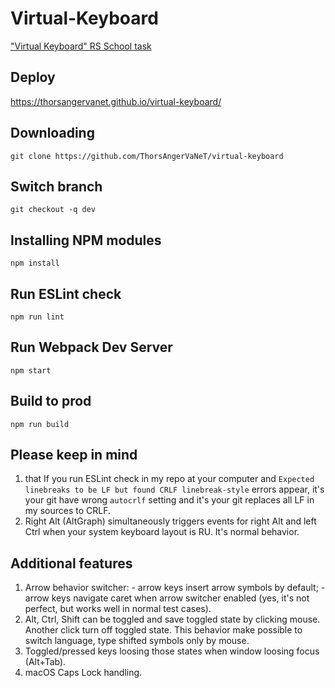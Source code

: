 # Virtual-Keyboard
["Virtual Keyboard" RS School task](https://github.com/rolling-scopes-school/tasks/blob/master/tasks/virtual-keyboard/virtual-keyboard-en.md)

## Deploy 
   https://thorsangervanet.github.io/virtual-keyboard/

## Downloading

```
git clone https://github.com/ThorsAngerVaNeT/virtual-keyboard
```

## Switch branch

```
git checkout -q dev
```

## Installing NPM modules

```
npm install
```

## Run ESLint check

```
npm run lint
```

## Run Webpack Dev Server

```
npm start
```

## Build to prod

```
npm run build
```

## Please keep in mind
  1) that If you run ESLint check in my repo at your computer and `Expected linebreaks to be LF but found CRLF linebreak-style` errors appear, it's your git have wrong `autocrlf` setting and it's your git replaces all LF in my sources to CRLF.
  2) Right Alt (AltGraph) simultaneously triggers events for right Alt and left Ctrl when your system keyboard layout is  RU. It's normal behavior.

## Additional features
  1) Arrow behavior switcher:
    - arrow keys insert arrow symbols by default;
    - arrow keys navigate caret when arrow switcher enabled (yes, it's not perfect, but works well in normal test cases).
  2) Alt, Ctrl, Shift can be toggled and save toggled state by clicking mouse. Another click turn off toggled state. This behavior make possible to switch language, type shifted symbols only by mouse.
  3) Toggled/pressed keys loosing those states when window loosing focus (Alt+Tab).
  4) macOS Caps Lock handling.